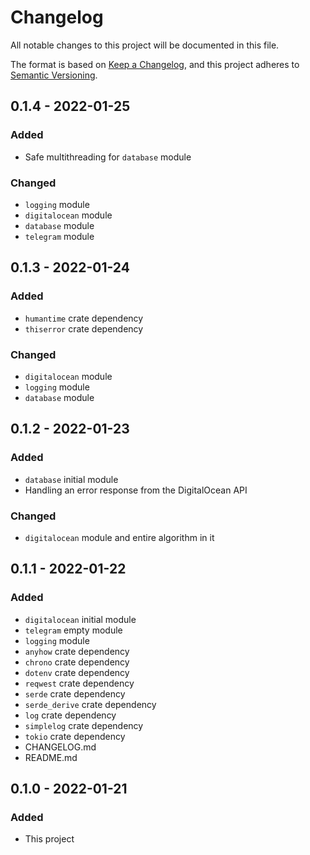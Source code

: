 # Changelog

All notable changes to this project will be documented in this file.

The format is based on [Keep a Changelog](https://keepachangelog.com/en/1.0.0/),
and this project adheres to [Semantic Versioning](https://semver.org/spec/v2.0.0.html).

## 0.1.4 - 2022-01-25

### Added

- Safe multithreading for `database` module

### Changed

- `logging` module
- `digitalocean` module
- `database` module
- `telegram` module

## 0.1.3 - 2022-01-24

### Added

- `humantime` crate dependency
- `thiserror` crate dependency

### Changed

- `digitalocean` module
- `logging` module
- `database` module

## 0.1.2 - 2022-01-23

### Added

- `database` initial module
- Handling an error response from the DigitalOcean API

### Changed

- `digitalocean` module and entire algorithm in it

## 0.1.1 - 2022-01-22

### Added

- `digitalocean` initial module
- `telegram` empty module
- `logging` module
- `anyhow` crate dependency
- `chrono` crate dependency
- `dotenv` crate dependency
- `reqwest` crate dependency
- `serde` crate dependency
- `serde_derive` crate dependency
- `log` crate dependency
- `simplelog` crate dependency
- `tokio` crate dependency
- CHANGELOG.md
- README.md

## 0.1.0 - 2022-01-21

### Added

- This project
